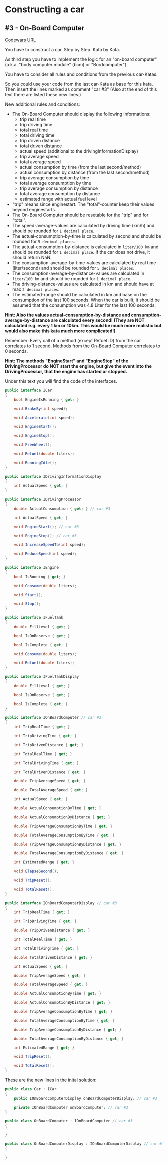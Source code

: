 ﻿# Constructing a car
## #3 - On-Board Computer

[Codewars URL](https://www.codewars.com/kata/57961d4e4be9121ec90001bd)

You have to construct a car. Step by Step. Kata by Kata.

As third step you have to implement the logic for an "on-board computer" (a.k.a. "body computer module" (bcm) or "Bordcomputer").

You have to consider all rules and conditions from the previous car-Katas.

So you could use your code from the last car-Kata as base for this kata. Then insert the lines marked as comment "car #3"
(Also at the end of this text there are listed these new lines.)

New additional rules and conditions:
- The On-Board Computer should display the following informations:
  - trip real time
  - trip driving time
  - total real time
  - total driving time
  - trip driven distance
  - total driven distance
  - actual speed (additional to the drivingInformationDisplay)
  - trip average speed
  - total average speed
  - actual consumption by time (from the last second/method)
  - actual consumption by distance (from the last second/method)
  - trip average consumption by time
  - total average consumption by time
  - trip average consumption by distance
  - total average consumption by distance
  - estimated range with actual fuel level
- "trip" means since enginestart. The "total"-counter keep their values beyond enginestarts.
- The On-Board Computer should be resetable for the "trip" and for "total".
- The speed-average-values are calculated by driving time (km/h) and should be rounded for `1 decimal place`.
- The actual-consumption-by-time is calculated by second and should be rounded for `5 decimal places`.
- The actual-consumption-by-distance is calculated in `liter/100 km` and should be rounded for `1 decimal place`. If the car does not drive, it should return NaN.
- The consumption-average-by-time-values are calculated by real time (liter/second) and should be rounded for `5 decimal places`.
- The consumption-average-by-distance-values are calculated in `liter/100 km` and should be rounded for `1 decimal place`.
- The driving-distance-values are calculated in km and should have at max `2 decimal places`.
- The estimated-range should be calculated in km and base on the consumption of the last 100 seconds. When the car is built, it should be assumed that the consumption was 4.8 Liter for the last 100 seconds.

**Hint: Also the values actual-consumption-by-distance and consumption-average-by-distance are calculated every second! (They are NOT calculated e.g. every 1 km or 10km. This would be much more realistic but would also make this kata much more complicated!)**

Remember: Every call of a method (except Refuel :D) from the car correlates to 1 second. Methods from the On-Board Computer correlates to 0 seconds.

**Hint: The methods "EngineStart" and "EngineStop" of the DrivingProcessor do NOT start the engine, but give the event into the DrivingProcessor, that the engine has started or stopped.**

Under this text you will find the code of the interfaces.

```cs
public interface ICar
{
    bool EngineIsRunning { get; }        

    void BrakeBy(int speed);

    void Accelerate(int speed);

    void EngineStart();

    void EngineStop();

    void FreeWheel();   

    void Refuel(double liters);

    void RunningIdle();
}

public interface IDrivingInformationDisplay
{
    int ActualSpeed { get; }
}

public interface IDrivingProcessor
{
    double ActualConsumption { get; } // car #3

    int ActualSpeed { get; }

    void EngineStart(); // car #3

    void EngineStop(); // car #3

    void IncreaseSpeedTo(int speed);

    void ReduceSpeed(int speed);
}

public interface IEngine
{
    bool IsRunning { get; }

    void Consume(double liters);

    void Start();

    void Stop();
}

public interface IFuelTank
{
    double FillLevel { get; }

    bool IsOnReserve { get; }

    bool IsComplete { get; }

    void Consume(double liters);

    void Refuel(double liters);        
}

public interface IFuelTankDisplay
{
    double FillLevel { get; }

    bool IsOnReserve { get; }

    bool IsComplete { get; }
}

public interface IOnBoardComputer // car #3
{
    int TripRealTime { get; }

    int TripDrivingTime { get; }

    int TripDrivenDistance { get; }

    int TotalRealTime { get; }

    int TotalDrivingTime { get; }

    int TotalDrivenDistance { get; }

    double TripAverageSpeed { get; }

    double TotalAverageSpeed { get; }

    int ActualSpeed { get; }

    double ActualConsumptionByTime { get; }

    double ActualConsumptionByDistance { get; }

    double TripAverageConsumptionByTime { get; }

    double TotalAverageConsumptionByTime { get; }

    double TripAverageConsumptionByDistance { get; }

    double TotalAverageConsumptionByDistance { get; }

    int EstimatedRange { get; }

    void ElapseSecond();

    void TripReset();

    void TotalReset();
}

public interface IOnBoardComputerDisplay // car #3
{
    int TripRealTime { get; }

    int TripDrivingTime { get; }

    double TripDrivenDistance { get; }

    int TotalRealTime { get; }

    int TotalDrivingTime { get; }

    double TotalDrivenDistance { get; }

    int ActualSpeed { get; }

    double TripAverageSpeed { get; }

    double TotalAverageSpeed { get; }

    double ActualConsumptionByTime { get; }

    double ActualConsumptionByDistance { get; }

    double TripAverageConsumptionByTime { get; }

    double TotalAverageConsumptionByTime { get; }

    double TripAverageConsumptionByDistance { get; }

    double TotalAverageConsumptionByDistance { get; }

    int EstimatedRange { get; }

    void TripReset();

    void TotalReset();
}
```
These are the new lines in the inital solution:
```cs
public class Car : ICar
{
    public IOnBoardComputerDisplay onBoardComputerDisplay; // car #3

    private IOnBoardComputer onBoardComputer; // car #3
}

public class OnBoardComputer : IOnBoardComputer // car #3
{

}

public class OnBoardComputerDisplay : IOnBoardComputerDisplay // car #3
{

}
```